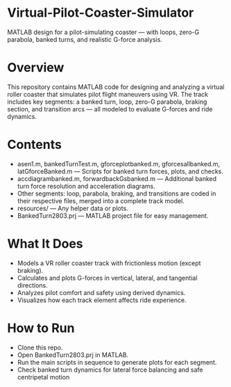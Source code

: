 # Virtual-Pilot-Coaster-Simulator
MATLAB design for a pilot-simulating coaster — with loops, zero-G parabola, banked turns, and realistic G-force analysis.

# Overview
This repository contains MATLAB code for designing and analyzing a virtual roller coaster that simulates pilot flight maneuvers using VR. The track includes key segments: a banked turn, loop, zero-G parabola, braking section, and transition arcs — all modeled to evaluate G-forces and ride dynamics.

# Contents
- asen1.m, bankedTurnTest.m, gforceplotbanked.m, gforcesallbanked.m, latGforceBanked.m — Scripts for banked turn forces, plots, and checks.
- accdiagrambanked.m, forwardbackGsbanked.m — Additional banked turn force resolution and acceleration diagrams.
- Other segments: loop, parabola, braking, and transitions are coded in their respective files, merged into a complete track model.
- resources/ — Any helper data or plots.
- BankedTurn2803.prj — MATLAB project file for easy management.

# What It Does
- Models a VR roller coaster track with frictionless motion (except braking).
- Calculates and plots G-forces in vertical, lateral, and tangential directions.
- Analyzes pilot comfort and safety using derived dynamics.
- Visualizes how each track element affects ride experience.

# How to Run
- Clone this repo.
- Open BankedTurn2803.prj in MATLAB.
- Run the main scripts in sequence to generate plots for each segment.
- Check banked turn dynamics for lateral force balancing and safe centripetal motion
